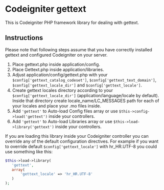 Codeigniter gettext
===================

This is Codeigniter PHP framework library for dealing with gettext.

Instructions
------------

Please note that following steps assume that you have correctly installed gettext and configured Codeigniter on your server.

1. Place gettext.php inside application/config.
2. Place Gettext.php inside application/libraries.
3. Adjust application/config/gettext.php with your `$config['gettext_catalog_codeset']`, `$config['gettext_text_domain']`, `$config['gettext_locale_dir']` and `$config['gettext_locale']`.
4. Create gettext locales directory according to your `$config['gettext_locale_dir']` (application/language/locale by default). Inside that directory create locale_name/LC_MESSAGES path for each of your locales and place your .mo files inside.
5. Add `'gettext'` to Auto-load Config files array or use `$this->config->load('gettext')` inside your controllers.
6. Add `'gettext'` to Auto-load Libraries array or use `$this->load->library('gettext')` inside your controllers.

If you are loading this library inside your Codeigniter controller you can override any of the default configuration directives. For example if you want to override default `$config['gettext_locale']` with hr_HR.UTF-8 you could use something like this:

 ```php
$this->load->library(
    'gettext',
    array(
        'gettext_locale' => 'hr_HR.UTF-8'
    )
);
 ```
